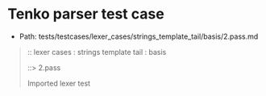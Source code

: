 # Tenko parser test case

- Path: tests/testcases/lexer_cases/strings_template_tail/basis/2.pass.md

> :: lexer cases : strings template tail : basis
>
> ::> 2.pass
>
> Imported lexer test
>
> <template tail> quotes

## Input

`````js
`${"-->"} a " b `
;
`${"-->"} a " b " c `
;
`${"-->"} a ' b `
;
`${"-->"} a ' b ' c `
;
`${"-->"} a ` b `
;
`${"-->"} a ` b ` c `
`````

## Output

_Note: the whole output block is auto-generated. Manual changes will be overwritten!_

Below follow outputs in four parsing modes: sloppy mode, strict mode script goal, module goal, web compat mode (always sloppy).

Note that the output parts are auto-generated by the test runner to reflect actual result.

### Sloppy mode

Parsed with script goal and as if the code did not start with strict mode header.

`````
throws: Parser error!
  Unable to ASI, token: {# IDENT : nl=N pos=102:103 loc=14:9 `b` (canonical=`b`)#}

{"-->"} a " b `
;
`${"-->"} a " b " c `
;
`${"-->"} a ' b `
;
`${"-->"} a ' b ' c `
;
`${"-->"} a ` b `
              ^------- error

;
`${"-->"} a ` b ` c `
`````

### Strict mode

Parsed with script goal but as if it was starting with `"use strict"` at the top.

_Output same as sloppy mode._

### Module goal

Parsed with the module goal.

_Output same as sloppy mode._

### Web compat mode

Parsed in sloppy script mode but with the web compat flag enabled.

_Output same as sloppy mode._
